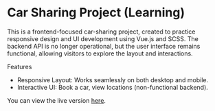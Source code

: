 # Car Sharing Project (Learning)
This is a frontend-focused car-sharing project, created to practice responsive design and UI development using Vue.js and SCSS. 
The backend API is no longer operational, but the user interface remains functional, allowing visitors to explore the layout and interactions.

Features
- Responsive Layout: Works seamlessly on both desktop and mobile.
- Interactive UI: Book a car, view locations (non-functional backend).

You can view the live version [here](https://juliettkhar.github.io/car-sharing-project/).

